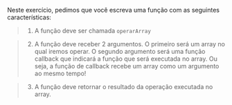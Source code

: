 Neste exercício, pedimos que você escreva uma função com as seguintes características:

> 1. A função deve ser chamada `operarArray`

> 2. A função deve receber 2 argumentos. O primeiro será um array no qual iremos operar. O segundo argumento será uma função callback que indicará a função que será executada no array. Ou seja, a função de callback recebe um array como um argumento ao mesmo tempo!

> 3. A função deve retornar o resultado da operação executada no array.